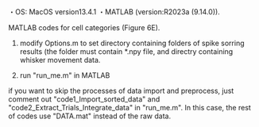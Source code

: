 <Computing environment>
・OS: MacOS version13.4.1
・MATLAB (version:R2023a (9.14.0)).

MATLAB codes for cell categories (Figure 6E).

1. modify Options.m to set directory containing folders of spike sorring results (the folder must contain *.npy file, and directry containing whisker movement data.

2. run "run_me.m" in MATLAB

if you want to skip the processes of data import and preprocess, just comment out "code1_Import_sorted_data" and "code2_Extract_Trials_Integrate_data" in "run_me.m". In this case, the rest of codes use "DATA.mat" instead of the raw data.